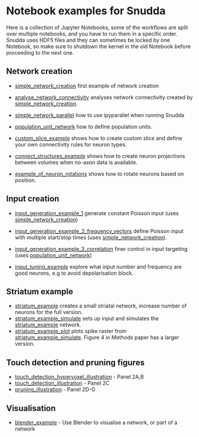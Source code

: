 # Notebook examples for Snudda

Here is a collection of Jupyter Notebooks, some of the workflows are split over multiple notebooks, and you have to run them in a specific order. Snudda uses HDF5 files and they can sometimes be locked by one Notebook, so make sure to shutdown the kernel in the old Notebook before proceeding to the next one.

## Network creation
* [simple_network_creation](simple_network_creation.ipynb) first example of network creation
* [analyse_network_connectivity](analyse_network_connectivity.ipynb) analyses network connectivity created by [simple_network_creation](simple_network_creation.ipynb).

* [simple_network_parallel](simple_network_parallel.ipynb) how to use ipyparallel when running Snudda

* [population_unit_network](population_unit_network.ipynb) how to define population units.
* [custom_slice_example](custom_slice_example.ipynb) shows how to create custom slice and define your own connectivity rules for neuron types.
* [connect_structures_example](connect_structures_example.ipynb) shows how to create neuron projections between volumes when no-axon data is available.
* [example_of_neuron_rotations](example_of_neuron_rotations.ipynb) shows how to rotate neurons based on position.

## Input creation
* [input_generation_example_1](input_generation_example_1.ipynb) generate constant Poisson input (uses [simple_network_creation](simple_network_creation.ipynb))
* [input_generation_example_2_frequency_vectors](input_generation_example_2_frequency_vectors.ipynb) define Poisson input with multiple start/stop times (uses [simple_network_creation](simple_network_creation.ipynb)).
* [input_generation_example_3_correlation](input_generation_example_3_correlation.ipynb) finer control in input targeting (uses [population_unit_network](population_unit_network.ipynb))

* [input_tuning_example](input_tuning_example.ipynb) explore what input number and frequency are good neurons, e.g to avoid depolarisation block.


## Striatum example
* [striatum_example](striatum_example.ipynb) creates a small striatal network, increase number of neurons for the full version.
* [striatum_example_simulate](striatum_example_simulate.ipynb) sets up input and simulates the [striatum_example](striatum_example.ipynb) network.
* [striatum_example_plot](striatum_example_plot.ipynb) plots spike raster from [striatum_example_simulate](striatum_example_simulate.ipynb). Figure 4 in Methods paper has a larger version.

## Touch detection and pruning figures
* [touch_detection_hypervoxel_illustration](../illustrations/touch_detection_hypervoxel_illustration.ipynb) - Panel 2A,B
* [touch_detection_illustration](../illustrations/touch_detection_illustration.ipynb) - Panel 2C
* [pruning_illustration](../illustrations/pruning_illustration.ipynb) - Panel 2D-G

## Visualisation
* [blender_example](blender_example.ipynb) - Use Blender to visualise a network, or part of a network
